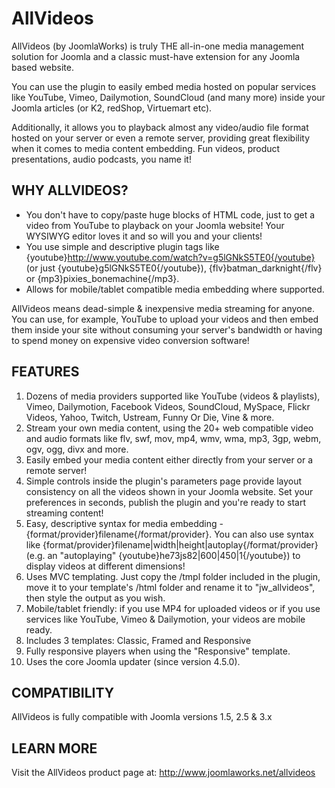 AllVideos
=========

AllVideos (by JoomlaWorks) is truly THE all-in-one media management solution for Joomla and a classic must-have extension for any Joomla based website.

You can use the plugin to easily embed media hosted on popular services like YouTube, Vimeo, Dailymotion, SoundCloud (and many more) inside your Joomla articles (or K2, redShop, Virtuemart etc).

Additionally, it allows you to playback almost any video/audio file format hosted on your server or even a remote server, providing great flexibility when it comes to media content embedding. Fun videos, product presentations, audio podcasts, you name it!


## WHY ALLVIDEOS?
- You don't have to copy/paste huge blocks of HTML code, just to get a video from YouTube to playback on your Joomla website! Your WYSIWYG editor loves it and so will you and your clients!
- You use simple and descriptive plugin tags like {youtube}http://www.youtube.com/watch?v=g5lGNkS5TE0{/youtube} (or just {youtube}g5lGNkS5TE0{/youtube}), {flv}batman_darknight{/flv} or {mp3}pixies_bonemachine{/mp3}.
- Allows for mobile/tablet compatible media embedding where supported.

AllVideos means dead-simple & inexpensive media streaming for anyone. You can use, for example, YouTube to upload your videos and then embed them inside your site without consuming your server's bandwidth or having to spend money on expensive video conversion software!


## FEATURES
1. Dozens of media providers supported like YouTube (videos & playlists), Vimeo, Dailymotion, Facebook Videos, SoundCloud, MySpace, Flickr Videos, Yahoo, Twitch, Ustream, Funny Or Die, Vine & more.
2. Stream your own media content, using the 20+ web compatible video and audio formats like flv, swf, mov, mp4, wmv, wma, mp3, 3gp, webm, ogv, ogg, divx and more.
3. Easily embed your media content either directly from your server or a remote server!
4. Simple controls inside the plugin's parameters page provide layout consistency on all the videos shown in your Joomla website. Set your preferences in seconds, publish the plugin and you're ready to start streaming content!
5. Easy, descriptive syntax for media embedding - {format/provider}filename{/format/provider}. You can also use syntax like {format/provider}filename|width|height|autoplay{/format/provider} (e.g. an "autoplaying" {youtube}he73js82|600|450|1{/youtube}) to display videos at different dimensions!
6. Uses MVC templating. Just copy the /tmpl folder included in the plugin, move it to your template's /html folder and rename it to "jw_allvideos", then style the output as you wish.
7. Mobile/tablet friendly: if you use MP4 for uploaded videos or if you use services like YouTube, Vimeo & Dailymotion, your videos are mobile ready.
8. Includes 3 templates: Classic, Framed and Responsive
9. Fully responsive players when using the "Responsive" template.
10. Uses the core Joomla updater (since version 4.5.0).


## COMPATIBILITY
AllVideos is fully compatible with Joomla versions 1.5, 2.5 & 3.x


## LEARN MORE
Visit the AllVideos product page at: http://www.joomlaworks.net/allvideos
